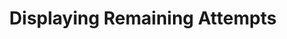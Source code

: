 ---
title: Displaying Remaining Attempts
redirect_to: https://ucfopen.github.io/Obojobo-Docs/releases/v3.3.2/authors/assessment_displaying_attempts
---